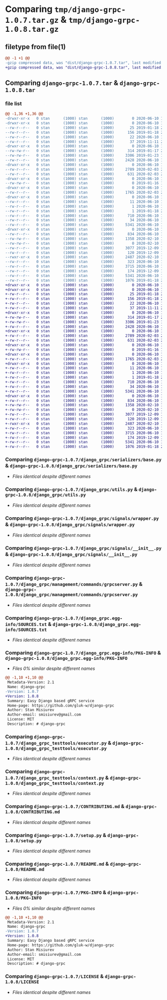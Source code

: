 # Comparing `tmp/django-grpc-1.0.7.tar.gz` & `tmp/django-grpc-1.0.8.tar.gz`

## filetype from file(1)

```diff
@@ -1 +1 @@
-gzip compressed data, was "dist/django-grpc-1.0.7.tar", last modified: Wed Jun 10 18:50:28 2020, max compression
+gzip compressed data, was "dist/django-grpc-1.0.8.tar", last modified: Wed Jun 10 18:50:43 2020, max compression
```

## Comparing `django-grpc-1.0.7.tar` & `django-grpc-1.0.8.tar`

### file list

```diff
@@ -1,36 +1,36 @@
-drwxr-xr-x   0 stan      (1000) stan      (1000)        0 2020-06-10 18:50:28.000000 django-grpc-1.0.7/
-drwxr-xr-x   0 stan      (1000) stan      (1000)        0 2020-06-10 18:50:28.000000 django-grpc-1.0.7/django_grpc/
--rw-r--r--   0 stan      (1000) stan      (1000)       25 2019-01-18 20:56:45.000000 django-grpc-1.0.7/django_grpc/models.py
--rw-r--r--   0 stan      (1000) stan      (1000)      156 2019-01-18 21:09:30.000000 django-grpc-1.0.7/django_grpc/apps.py
--rw-r--r--   0 stan      (1000) stan      (1000)       22 2020-06-10 18:50:24.000000 django-grpc-1.0.7/django_grpc/__version__.py
--rw-r--r--   0 stan      (1000) stan      (1000)       37 2019-11-11 22:59:11.000000 django-grpc-1.0.7/django_grpc/__init__.py
-drwxr-xr-x   0 stan      (1000) stan      (1000)        0 2020-06-10 18:50:28.000000 django-grpc-1.0.7/django_grpc/serializers/
--rw-rw-r--   0 stan      (1000) stan      (1000)      314 2019-01-17 23:01:12.000000 django-grpc-1.0.7/django_grpc/serializers/__init__.py
--rw-rw-r--   0 stan      (1000) stan      (1000)     3306 2019-01-23 16:19:19.000000 django-grpc-1.0.7/django_grpc/serializers/base.py
--rw-r--r--   0 stan      (1000) stan      (1000)     2428 2020-06-10 18:37:09.000000 django-grpc-1.0.7/django_grpc/utils.py
-drwxr-xr-x   0 stan      (1000) stan      (1000)        0 2020-06-10 18:50:28.000000 django-grpc-1.0.7/django_grpc/signals/
--rw-r--r--   0 stan      (1000) stan      (1000)     2789 2020-02-03 21:12:25.000000 django-grpc-1.0.7/django_grpc/signals/wrapper.py
--rw-r--r--   0 stan      (1000) stan      (1000)      631 2020-02-03 21:12:25.000000 django-grpc-1.0.7/django_grpc/signals/__init__.py
-drwxr-xr-x   0 stan      (1000) stan      (1000)        0 2020-06-10 18:50:28.000000 django-grpc-1.0.7/django_grpc/management/
--rw-rw-r--   0 stan      (1000) stan      (1000)        0 2019-01-16 14:57:31.000000 django-grpc-1.0.7/django_grpc/management/__init__.py
-drwxr-xr-x   0 stan      (1000) stan      (1000)        0 2020-06-10 18:50:28.000000 django-grpc-1.0.7/django_grpc/management/commands/
--rw-r--r--   0 stan      (1000) stan      (1000)     1765 2020-02-03 21:12:25.000000 django-grpc-1.0.7/django_grpc/management/commands/grpcserver.py
-drwxr-xr-x   0 stan      (1000) stan      (1000)        0 2020-06-10 18:50:28.000000 django-grpc-1.0.7/django_grpc.egg-info/
--rw-r--r--   0 stan      (1000) stan      (1000)       11 2020-06-10 18:50:28.000000 django-grpc-1.0.7/django_grpc.egg-info/requires.txt
--rw-r--r--   0 stan      (1000) stan      (1000)        1 2020-06-10 18:50:28.000000 django-grpc-1.0.7/django_grpc.egg-info/dependency_links.txt
--rw-r--r--   0 stan      (1000) stan      (1000)        1 2019-01-18 21:15:04.000000 django-grpc-1.0.7/django_grpc.egg-info/not-zip-safe
--rw-r--r--   0 stan      (1000) stan      (1000)      710 2020-06-10 18:50:28.000000 django-grpc-1.0.7/django_grpc.egg-info/SOURCES.txt
--rw-r--r--   0 stan      (1000) stan      (1000)       34 2020-06-10 18:50:28.000000 django-grpc-1.0.7/django_grpc.egg-info/top_level.txt
--rw-r--r--   0 stan      (1000) stan      (1000)     5341 2020-06-10 18:50:28.000000 django-grpc-1.0.7/django_grpc.egg-info/PKG-INFO
-drwxr-xr-x   0 stan      (1000) stan      (1000)        0 2020-06-10 18:50:28.000000 django-grpc-1.0.7/django_grpc_testtools/
--rw-r--r--   0 stan      (1000) stan      (1000)      834 2020-06-10 18:37:08.000000 django-grpc-1.0.7/django_grpc_testtools/executor.py
--rw-rw-r--   0 stan      (1000) stan      (1000)     1358 2020-02-10 16:11:02.000000 django-grpc-1.0.7/django_grpc_testtools/context.py
--rw-rw-r--   0 stan      (1000) stan      (1000)        0 2020-02-10 18:44:22.000000 django-grpc-1.0.7/django_grpc_testtools/__init__.py
--rw-r--r--   0 stan      (1000) stan      (1000)     3077 2019-12-09 18:47:30.000000 django-grpc-1.0.7/CONTRIBUTING.md
--rw-r--r--   0 stan      (1000) stan      (1000)      120 2019-12-09 18:45:45.000000 django-grpc-1.0.7/AUTHORS.md
--rwxr-xr-x   0 stan      (1000) stan      (1000)     2487 2020-02-10 18:46:28.000000 django-grpc-1.0.7/setup.py
--rw-r--r--   0 stan      (1000) stan      (1000)      323 2020-06-10 18:50:28.000000 django-grpc-1.0.7/setup.cfg
--rw-r--r--   0 stan      (1000) stan      (1000)     3715 2020-06-10 18:48:02.000000 django-grpc-1.0.7/README.md
--rw-r--r--   0 stan      (1000) stan      (1000)      174 2019-12-09 18:48:14.000000 django-grpc-1.0.7/MANIFEST.in
--rw-r--r--   0 stan      (1000) stan      (1000)     5341 2020-06-10 18:50:28.000000 django-grpc-1.0.7/PKG-INFO
--rw-r--r--   0 stan      (1000) stan      (1000)     1076 2019-01-18 20:56:45.000000 django-grpc-1.0.7/LICENSE
+drwxr-xr-x   0 stan      (1000) stan      (1000)        0 2020-06-10 18:50:43.000000 django-grpc-1.0.8/
+drwxr-xr-x   0 stan      (1000) stan      (1000)        0 2020-06-10 18:50:43.000000 django-grpc-1.0.8/django_grpc/
+-rw-r--r--   0 stan      (1000) stan      (1000)       25 2019-01-18 20:56:45.000000 django-grpc-1.0.8/django_grpc/models.py
+-rw-r--r--   0 stan      (1000) stan      (1000)      156 2019-01-18 21:09:30.000000 django-grpc-1.0.8/django_grpc/apps.py
+-rw-r--r--   0 stan      (1000) stan      (1000)       22 2020-06-10 18:50:42.000000 django-grpc-1.0.8/django_grpc/__version__.py
+-rw-r--r--   0 stan      (1000) stan      (1000)       37 2019-11-11 22:59:11.000000 django-grpc-1.0.8/django_grpc/__init__.py
+drwxr-xr-x   0 stan      (1000) stan      (1000)        0 2020-06-10 18:50:43.000000 django-grpc-1.0.8/django_grpc/serializers/
+-rw-rw-r--   0 stan      (1000) stan      (1000)      314 2019-01-17 23:01:12.000000 django-grpc-1.0.8/django_grpc/serializers/__init__.py
+-rw-rw-r--   0 stan      (1000) stan      (1000)     3306 2019-01-23 16:19:19.000000 django-grpc-1.0.8/django_grpc/serializers/base.py
+-rw-r--r--   0 stan      (1000) stan      (1000)     2428 2020-06-10 18:37:09.000000 django-grpc-1.0.8/django_grpc/utils.py
+drwxr-xr-x   0 stan      (1000) stan      (1000)        0 2020-06-10 18:50:43.000000 django-grpc-1.0.8/django_grpc/signals/
+-rw-r--r--   0 stan      (1000) stan      (1000)     2789 2020-02-03 21:12:25.000000 django-grpc-1.0.8/django_grpc/signals/wrapper.py
+-rw-r--r--   0 stan      (1000) stan      (1000)      631 2020-02-03 21:12:25.000000 django-grpc-1.0.8/django_grpc/signals/__init__.py
+drwxr-xr-x   0 stan      (1000) stan      (1000)        0 2020-06-10 18:50:43.000000 django-grpc-1.0.8/django_grpc/management/
+-rw-rw-r--   0 stan      (1000) stan      (1000)        0 2019-01-16 14:57:31.000000 django-grpc-1.0.8/django_grpc/management/__init__.py
+drwxr-xr-x   0 stan      (1000) stan      (1000)        0 2020-06-10 18:50:43.000000 django-grpc-1.0.8/django_grpc/management/commands/
+-rw-r--r--   0 stan      (1000) stan      (1000)     1765 2020-02-03 21:12:25.000000 django-grpc-1.0.8/django_grpc/management/commands/grpcserver.py
+drwxr-xr-x   0 stan      (1000) stan      (1000)        0 2020-06-10 18:50:43.000000 django-grpc-1.0.8/django_grpc.egg-info/
+-rw-r--r--   0 stan      (1000) stan      (1000)       11 2020-06-10 18:50:43.000000 django-grpc-1.0.8/django_grpc.egg-info/requires.txt
+-rw-r--r--   0 stan      (1000) stan      (1000)        1 2020-06-10 18:50:43.000000 django-grpc-1.0.8/django_grpc.egg-info/dependency_links.txt
+-rw-r--r--   0 stan      (1000) stan      (1000)        1 2019-01-18 21:15:04.000000 django-grpc-1.0.8/django_grpc.egg-info/not-zip-safe
+-rw-r--r--   0 stan      (1000) stan      (1000)      710 2020-06-10 18:50:43.000000 django-grpc-1.0.8/django_grpc.egg-info/SOURCES.txt
+-rw-r--r--   0 stan      (1000) stan      (1000)       34 2020-06-10 18:50:43.000000 django-grpc-1.0.8/django_grpc.egg-info/top_level.txt
+-rw-r--r--   0 stan      (1000) stan      (1000)     5341 2020-06-10 18:50:43.000000 django-grpc-1.0.8/django_grpc.egg-info/PKG-INFO
+drwxr-xr-x   0 stan      (1000) stan      (1000)        0 2020-06-10 18:50:43.000000 django-grpc-1.0.8/django_grpc_testtools/
+-rw-r--r--   0 stan      (1000) stan      (1000)      834 2020-06-10 18:37:08.000000 django-grpc-1.0.8/django_grpc_testtools/executor.py
+-rw-rw-r--   0 stan      (1000) stan      (1000)     1358 2020-02-10 16:11:02.000000 django-grpc-1.0.8/django_grpc_testtools/context.py
+-rw-rw-r--   0 stan      (1000) stan      (1000)        0 2020-02-10 18:44:22.000000 django-grpc-1.0.8/django_grpc_testtools/__init__.py
+-rw-r--r--   0 stan      (1000) stan      (1000)     3077 2019-12-09 18:47:30.000000 django-grpc-1.0.8/CONTRIBUTING.md
+-rw-r--r--   0 stan      (1000) stan      (1000)      120 2019-12-09 18:45:45.000000 django-grpc-1.0.8/AUTHORS.md
+-rwxr-xr-x   0 stan      (1000) stan      (1000)     2487 2020-02-10 18:46:28.000000 django-grpc-1.0.8/setup.py
+-rw-r--r--   0 stan      (1000) stan      (1000)      323 2020-06-10 18:50:43.000000 django-grpc-1.0.8/setup.cfg
+-rw-r--r--   0 stan      (1000) stan      (1000)     3715 2020-06-10 18:48:02.000000 django-grpc-1.0.8/README.md
+-rw-r--r--   0 stan      (1000) stan      (1000)      174 2019-12-09 18:48:14.000000 django-grpc-1.0.8/MANIFEST.in
+-rw-r--r--   0 stan      (1000) stan      (1000)     5341 2020-06-10 18:50:43.000000 django-grpc-1.0.8/PKG-INFO
+-rw-r--r--   0 stan      (1000) stan      (1000)     1076 2019-01-18 20:56:45.000000 django-grpc-1.0.8/LICENSE
```

### Comparing `django-grpc-1.0.7/django_grpc/serializers/base.py` & `django-grpc-1.0.8/django_grpc/serializers/base.py`

 * *Files identical despite different names*

### Comparing `django-grpc-1.0.7/django_grpc/utils.py` & `django-grpc-1.0.8/django_grpc/utils.py`

 * *Files identical despite different names*

### Comparing `django-grpc-1.0.7/django_grpc/signals/wrapper.py` & `django-grpc-1.0.8/django_grpc/signals/wrapper.py`

 * *Files identical despite different names*

### Comparing `django-grpc-1.0.7/django_grpc/signals/__init__.py` & `django-grpc-1.0.8/django_grpc/signals/__init__.py`

 * *Files identical despite different names*

### Comparing `django-grpc-1.0.7/django_grpc/management/commands/grpcserver.py` & `django-grpc-1.0.8/django_grpc/management/commands/grpcserver.py`

 * *Files identical despite different names*

### Comparing `django-grpc-1.0.7/django_grpc.egg-info/SOURCES.txt` & `django-grpc-1.0.8/django_grpc.egg-info/SOURCES.txt`

 * *Files identical despite different names*

### Comparing `django-grpc-1.0.7/django_grpc.egg-info/PKG-INFO` & `django-grpc-1.0.8/django_grpc.egg-info/PKG-INFO`

 * *Files 0% similar despite different names*

```diff
@@ -1,10 +1,10 @@
 Metadata-Version: 2.1
 Name: django-grpc
-Version: 1.0.7
+Version: 1.0.8
 Summary: Easy Django based gRPC service
 Home-page: https://github.com/gluk-w/django-grpc
 Author: Stan Misiurev
 Author-email: smisiurev@gmail.com
 License: MIT
 Description: # django-grpc
```

### Comparing `django-grpc-1.0.7/django_grpc_testtools/executor.py` & `django-grpc-1.0.8/django_grpc_testtools/executor.py`

 * *Files identical despite different names*

### Comparing `django-grpc-1.0.7/django_grpc_testtools/context.py` & `django-grpc-1.0.8/django_grpc_testtools/context.py`

 * *Files identical despite different names*

### Comparing `django-grpc-1.0.7/CONTRIBUTING.md` & `django-grpc-1.0.8/CONTRIBUTING.md`

 * *Files identical despite different names*

### Comparing `django-grpc-1.0.7/setup.py` & `django-grpc-1.0.8/setup.py`

 * *Files identical despite different names*

### Comparing `django-grpc-1.0.7/README.md` & `django-grpc-1.0.8/README.md`

 * *Files identical despite different names*

### Comparing `django-grpc-1.0.7/PKG-INFO` & `django-grpc-1.0.8/PKG-INFO`

 * *Files 0% similar despite different names*

```diff
@@ -1,10 +1,10 @@
 Metadata-Version: 2.1
 Name: django-grpc
-Version: 1.0.7
+Version: 1.0.8
 Summary: Easy Django based gRPC service
 Home-page: https://github.com/gluk-w/django-grpc
 Author: Stan Misiurev
 Author-email: smisiurev@gmail.com
 License: MIT
 Description: # django-grpc
```

### Comparing `django-grpc-1.0.7/LICENSE` & `django-grpc-1.0.8/LICENSE`

 * *Files identical despite different names*

